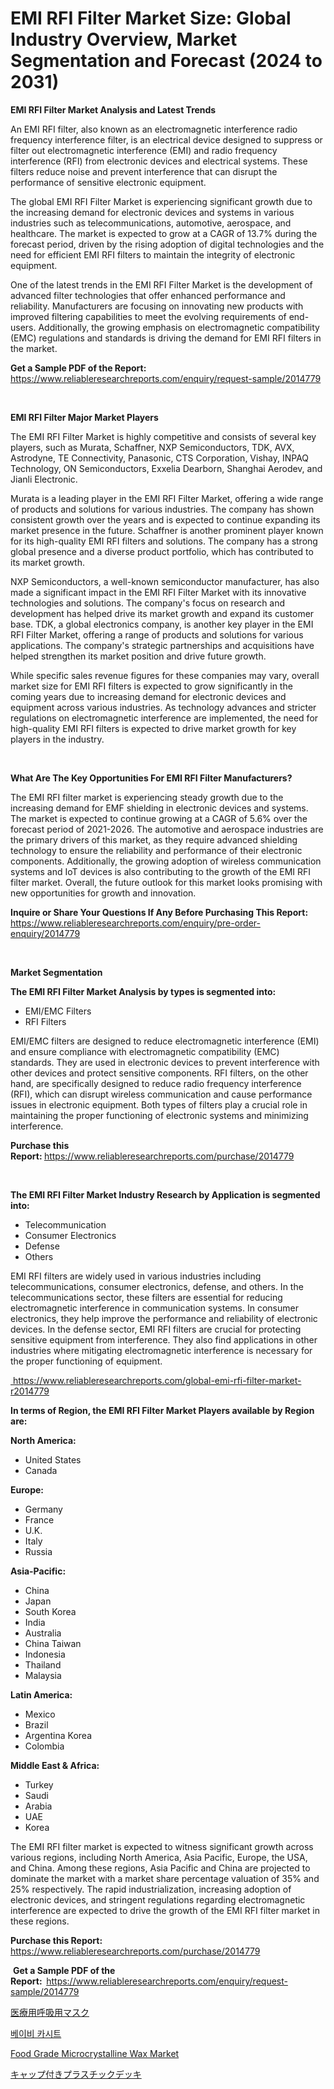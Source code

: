 <p><h1>EMI RFI Filter Market Size: Global Industry Overview, Market Segmentation and Forecast (2024 to 2031)</h1></p><p><strong>EMI RFI Filter Market Analysis and Latest Trends</strong></p>
<p><p>An EMI RFI filter, also known as an electromagnetic interference radio frequency interference filter, is an electrical device designed to suppress or filter out electromagnetic interference (EMI) and radio frequency interference (RFI) from electronic devices and electrical systems. These filters reduce noise and prevent interference that can disrupt the performance of sensitive electronic equipment.</p><p>The global EMI RFI Filter Market is experiencing significant growth due to the increasing demand for electronic devices and systems in various industries such as telecommunications, automotive, aerospace, and healthcare. The market is expected to grow at a CAGR of 13.7% during the forecast period, driven by the rising adoption of digital technologies and the need for efficient EMI RFI filters to maintain the integrity of electronic equipment.</p><p>One of the latest trends in the EMI RFI Filter Market is the development of advanced filter technologies that offer enhanced performance and reliability. Manufacturers are focusing on innovating new products with improved filtering capabilities to meet the evolving requirements of end-users. Additionally, the growing emphasis on electromagnetic compatibility (EMC) regulations and standards is driving the demand for EMI RFI filters in the market.</p></p>
<p><strong>Get a Sample PDF of the Report:&nbsp;</strong> <a href="https://www.reliableresearchreports.com/enquiry/request-sample/2014779">https://www.reliableresearchreports.com/enquiry/request-sample/2014779</a></p>
<p>&nbsp;</p>
<p><strong>EMI RFI Filter Major Market Players</strong></p>
<p><p>The EMI RFI Filter Market is highly competitive and consists of several key players, such as Murata, Schaffner, NXP Semiconductors, TDK, AVX, Astrodyne, TE Connectivity, Panasonic, CTS Corporation, Vishay, INPAQ Technology, ON Semiconductors, Exxelia Dearborn, Shanghai Aerodev, and Jianli Electronic. </p><p>Murata is a leading player in the EMI RFI Filter Market, offering a wide range of products and solutions for various industries. The company has shown consistent growth over the years and is expected to continue expanding its market presence in the future. Schaffner is another prominent player known for its high-quality EMI RFI filters and solutions. The company has a strong global presence and a diverse product portfolio, which has contributed to its market growth.</p><p>NXP Semiconductors, a well-known semiconductor manufacturer, has also made a significant impact in the EMI RFI Filter Market with its innovative technologies and solutions. The company's focus on research and development has helped drive its market growth and expand its customer base. TDK, a global electronics company, is another key player in the EMI RFI Filter Market, offering a range of products and solutions for various applications. The company's strategic partnerships and acquisitions have helped strengthen its market position and drive future growth.</p><p>While specific sales revenue figures for these companies may vary, overall market size for EMI RFI filters is expected to grow significantly in the coming years due to increasing demand for electronic devices and equipment across various industries. As technology advances and stricter regulations on electromagnetic interference are implemented, the need for high-quality EMI RFI filters is expected to drive market growth for key players in the industry.</p></p>
<p>&nbsp;</p>
<p><strong>What Are The Key Opportunities For EMI RFI Filter Manufacturers?</strong></p>
<p><p>The EMI RFI filter market is experiencing steady growth due to the increasing demand for EMF shielding in electronic devices and systems. The market is expected to continue growing at a CAGR of 5.6% over the forecast period of 2021-2026. The automotive and aerospace industries are the primary drivers of this market, as they require advanced shielding technology to ensure the reliability and performance of their electronic components. Additionally, the growing adoption of wireless communication systems and IoT devices is also contributing to the growth of the EMI RFI filter market. Overall, the future outlook for this market looks promising with new opportunities for growth and innovation.</p></p>
<p><strong>Inquire or Share Your Questions If Any Before Purchasing This Report:</strong> <a href="https://www.reliableresearchreports.com/enquiry/pre-order-enquiry/2014779">https://www.reliableresearchreports.com/enquiry/pre-order-enquiry/2014779</a></p>
<p>&nbsp;</p>
<p><strong>Market Segmentation</strong></p>
<p><strong>The EMI RFI Filter Market Analysis by types is segmented into:</strong></p>
<p><ul><li>EMI/EMC Filters</li><li>RFI Filters</li></ul></p>
<p><p>EMI/EMC filters are designed to reduce electromagnetic interference (EMI) and ensure compliance with electromagnetic compatibility (EMC) standards. They are used in electronic devices to prevent interference with other devices and protect sensitive components. RFI filters, on the other hand, are specifically designed to reduce radio frequency interference (RFI), which can disrupt wireless communication and cause performance issues in electronic equipment. Both types of filters play a crucial role in maintaining the proper functioning of electronic systems and minimizing interference.</p></p>
<p><strong>Purchase this Report:&nbsp;</strong><a href="https://www.reliableresearchreports.com/purchase/2014779">https://www.reliableresearchreports.com/purchase/2014779</a></p>
<p>&nbsp;</p>
<p><strong>The EMI RFI Filter Market Industry Research by Application is segmented into:</strong></p>
<p><ul><li>Telecommunication</li><li>Consumer Electronics</li><li>Defense</li><li>Others</li></ul></p>
<p><p>EMI RFI filters are widely used in various industries including telecommunications, consumer electronics, defense, and others. In the telecommunications sector, these filters are essential for reducing electromagnetic interference in communication systems. In consumer electronics, they help improve the performance and reliability of electronic devices. In the defense sector, EMI RFI filters are crucial for protecting sensitive equipment from interference. They also find applications in other industries where mitigating electromagnetic interference is necessary for the proper functioning of equipment.</p></p>
<p><a href="https://www.reliableresearchreports.com/global-emi-rfi-filter-market-r2014779">&nbsp;https://www.reliableresearchreports.com/global-emi-rfi-filter-market-r2014779</a></p>
<p><strong>In terms of Region, the EMI RFI Filter Market Players available by Region are:</strong></p>
<p>
    <p> <strong> North America: </strong>
        <ul>
            <li>United States</li>
            <li>Canada</li>
        </ul>
        </p> 
    <p> <strong> Europe: </strong>
        <ul>
            <li>Germany</li>
            <li>France</li>
            <li>U.K.</li>
            <li>Italy</li>
            <li>Russia</li>
        </ul>
        </p> 
    <p> <strong> Asia-Pacific: </strong>
        <ul>
            <li>China</li>
            <li>Japan</li>
            <li>South Korea</li>
            <li>India</li>
            <li>Australia</li>
            <li>China Taiwan</li>
            <li>Indonesia</li>
            <li>Thailand</li>
            <li>Malaysia</li>
        </ul>
        </p> 
    <p> <strong> Latin America: </strong>
        <ul>
            <li>Mexico</li>
            <li>Brazil</li>
            <li>Argentina Korea</li>
            <li>Colombia</li>
        </ul>
        </p> 
    <p> <strong> Middle East & Africa: </strong>
        <ul>
            <li>Turkey</li>
            <li>Saudi</li>
            <li>Arabia</li>
            <li>UAE</li>
            <li>Korea</li>
        </ul>
    </p>
    </p>
<p><p>The EMI RFI filter market is expected to witness significant growth across various regions, including North America, Asia Pacific, Europe, the USA, and China. Among these regions, Asia Pacific and China are projected to dominate the market with a market share percentage valuation of 35% and 25% respectively. The rapid industrialization, increasing adoption of electronic devices, and stringent regulations regarding electromagnetic interference are expected to drive the growth of the EMI RFI filter market in these regions.</p></p>
<p><strong>Purchase this Report: </strong><a href="https://www.reliableresearchreports.com/purchase/2014779">https://www.reliableresearchreports.com/purchase/2014779</a></p>
<p>&nbsp;<strong>Get a Sample PDF of the Report:&nbsp;&nbsp;</strong><a href="https://www.reliableresearchreports.com/enquiry/request-sample/2014779">https://www.reliableresearchreports.com/enquiry/request-sample/2014779</a></p>
<p><strong></strong></p>
<p><p><a href="https://medium.com/@rluperjennette2024/%E5%8C%BB%E7%99%82%E7%94%A8%E5%91%BC%E5%90%B8%E3%83%9E%E3%82%B9%E3%82%AF%E5%B8%82%E5%A0%B4%E8%AA%BF%E6%9F%BB%E3%83%AC%E3%83%9D%E3%83%BC%E3%83%88%E3%81%AB%E3%81%AF-2024%E5%B9%B4%E3%81%8B%E3%82%892031%E5%B9%B4%E3%81%BE%E3%81%A7%E3%81%AE-%E3%81%AEcagr%E3%81%A7%E4%BA%88%E6%B8%AC%E3%81%95%E3%82%8C%E3%82%8B%E5%B8%82%E5%A0%B4%E8%A6%8F%E6%A8%A1-%E3%82%B7%E3%82%A7%E3%82%A2-%E6%88%90%E9%95%B7%E7%8E%87%E3%81%AE%E5%88%86%E6%9E%90%E3%81%8C%E5%90%AB%E3%81%BE%E3%82%8C%E3%81%A6%E3%81%84%E3%81%BE%E3%81%99-15dd14fa9f6a">医療用呼吸用マスク</a></p><p><a href="https://medium.com/@rosdianaeva92/%EA%B8%80%EB%A1%9C%EB%B2%8C-%EC%9C%A0%EC%95%84%EC%9A%A9-%EC%B9%B4%EC%8B%9C%ED%8A%B8-%EC%8B%9C%EC%9E%A5%EC%9D%80-2024%EB%85%84%EB%B6%80%ED%84%B0-2031%EB%85%84%EA%B9%8C%EC%A7%80-%EC%9D%98-%EC%97%B0%ED%8F%89%EA%B7%A0-%EC%84%B1%EC%9E%A5%EB%A5%A0%EB%A1%9C-%EC%84%B1%EC%9E%A5%ED%95%A0-%EA%B2%83%EC%9C%BC%EB%A1%9C-%EC%98%88%EC%83%81%EB%90%9C%EB%8B%A4-74a332dd51c0">베이비 카시트</a></p><p><a href="https://github.com/kosella/Market-Research-Report-List-3/blob/main/food-grade-microcrystalline-wax-market.md">Food Grade Microcrystalline Wax Market</a></p><p><a href="https://medium.com/@abdielkilback/%E3%82%B0%E3%83%AD%E3%83%BC%E3%83%90%E3%83%AB%E3%81%AA%E3%82%AD%E3%83%A3%E3%83%83%E3%83%97%E3%83%97%E3%83%A9%E3%82%B9%E3%83%81%E3%83%83%E3%82%AF%E3%83%87%E3%83%83%E3%82%AD%E5%B8%82%E5%A0%B4%E3%81%AE%E8%A6%8F%E6%A8%A1%E3%81%AF-%E6%A5%AD%E7%95%8C%E3%81%AE%E4%BA%88%E6%B8%AC%E3%81%AB%E3%82%88%E3%82%8B%E3%81%A82024%E5%B9%B4%E3%81%8B%E3%82%892031%E5%B9%B4%E3%81%BE%E3%81%A7-%E3%81%AE%E5%B9%B4%E9%96%93%E6%88%90%E9%95%B7%E7%8E%87-cagr-%E3%82%92%E7%B5%8C%E9%A8%93%E3%81%99%E3%82%8B%E3%81%A8%E4%BA%88%E6%83%B3%E3%81%95%E3%82%8C%E3%81%A6%E3%81%84%E3%81%BE%E3%81%99-88d303686822">キャップ付きプラスチックデッキ</a></p></p>